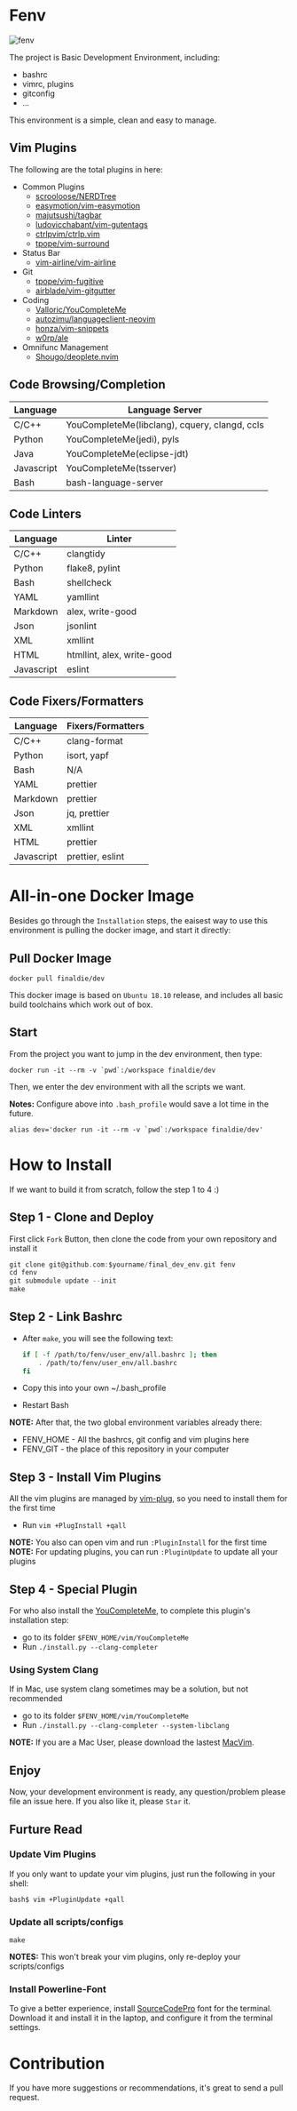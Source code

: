 # Fenv

![fenv](https://github.com/finaldie/misc/blob/master/articals/fenv/fenv.gif)

The project is Basic Development Environment, including:

- bashrc
- vimrc, plugins
- gitconfig
- ...

This environment is a simple, clean and easy to manage.

## Vim Plugins

The following are the total plugins in here:

- Common Plugins
  - [scrooloose/NERDTree][4]
  - [easymotion/vim-easymotion][8]
  - [majutsushi/tagbar][14]
  - [ludovicchabant/vim-gutentags][13]
  - [ctrlpvim/ctrlp.vim][9]
  - [tpope/vim-surround][20]
- Status Bar
  - [vim-airline/vim-airline][11]
- Git
  - [tpope/vim-fugitive][12]
  - [airblade/vim-gitgutter][21]
- Coding
  - [Valloric/YouCompleteMe][2]
  - [autozimu/languageclient-neovim][15]
  - [honza/vim-snippets][17]
  - [w0rp/ale][18]
- Omnifunc Management
  - [Shougo/deoplete.nvim][16]

## Code Browsing/Completion

| Language   | Language Server                               |
| ---------- | --------------------------------------------- |
| C/C++      | YouCompleteMe(libclang), cquery, clangd, ccls |
| Python     | YouCompleteMe(jedi), pyls                     |
| Java       | YouCompleteMe(eclipse-jdt)                    |
| Javascript | YouCompleteMe(tsserver)                       |
| Bash       | bash-language-server                          |

## Code Linters

| Language   | Linter                     |
| ---------- | -------------------------- |
| C/C++      | clangtidy                  |
| Python     | flake8, pylint             |
| Bash       | shellcheck                 |
| YAML       | yamllint                   |
| Markdown   | alex, write-good           |
| Json       | jsonlint                   |
| XML        | xmllint                    |
| HTML       | htmllint, alex, write-good |
| Javascript | eslint                     |

## Code Fixers/Formatters

| Language   | Fixers/Formatters |
| ---------- | ----------------- |
| C/C++      | clang-format      |
| Python     | isort, yapf       |
| Bash       | N/A               |
| YAML       | prettier          |
| Markdown   | prettier          |
| Json       | jq, prettier      |
| XML        | xmllint           |
| HTML       | prettier          |
| Javascript | prettier, eslint  |

# All-in-one Docker Image

Besides go through the `Installation` steps, the eaisest way to use this environment is pulling the docker image, and start it directly:

## Pull Docker Image

```console
docker pull finaldie/dev
```

This docker image is based on `Ubuntu 18.10` release, and includes all basic build toolchains which work out of box.

## Start

From the project you want to jump in the dev environment, then type:

```console
docker run -it --rm -v `pwd`:/workspace finaldie/dev
```

Then, we enter the dev environment with all the scripts we want.

**Notes:** Configure above into `.bash_profile` would save a lot time in the future.

```console
alias dev='docker run -it --rm -v `pwd`:/workspace finaldie/dev'
```

# How to Install

If we want to build it from scratch, follow the step 1 to 4 :)

## Step 1 - Clone and Deploy

First click `Fork` Button, then clone the code from your own repository and install it

```c
git clone git@github.com:$yourname/final_dev_env.git fenv
cd fenv
git submodule update --init
make
```

## Step 2 - Link Bashrc

- After `make`, you will see the following text:

  ```bash
  if [ -f /path/to/fenv/user_env/all.bashrc ]; then
      . /path/to/fenv/user_env/all.bashrc
  fi
  ```

- Copy this into your own ~/.bash_profile
- Restart Bash

**NOTE:** After that, the two global environment variables already there:

- FENV_HOME - All the bashrcs, git config and vim plugins here
- FENV_GIT - the place of this repository in your computer

## Step 3 - Install Vim Plugins

All the vim plugins are managed by [vim-plug][22], so you need to install them for the first time

- Run `vim +PlugInstall +qall`

**NOTE:** You also can open vim and run `:PluginInstall` for the first time<br>
**NOTE:** For updating plugins, you can run `:PluginUpdate` to update all your plugins

## Step 4 - Special Plugin

For who also install the [YouCompleteMe][2], to complete this plugin's installation step:

- go to its folder `$FENV_HOME/vim/YouCompleteMe`
- Run `./install.py --clang-completer`

### Using System Clang

If in Mac, use system clang sometimes may be a solution, but not recommended<br>

- go to its folder `$FENV_HOME/vim/YouCompleteMe`
- Run `./install.py --clang-completer --system-libclang`

**NOTE:** If you are a Mac User, please download the lastest [MacVim][3].

## Enjoy

Now, your development environment is ready, any question/problem please file an issue here. If you also like it, please `Star` it.

## Furture Read

### Update Vim Plugins

If you only want to update your vim plugins, just run the following in your shell:

```
bash$ vim +PluginUpdate +qall
```

### Update all scripts/configs

```
make
```

**NOTES:** This won't break your vim plugins, only re-deploy your scripts/configs

### Install Powerline-Font

To give a better experience, install [SourceCodePro](19) font for the terminal. <br>
Download it and install it in the laptop, and configure it from the terminal settings.

# Contribution

If you have more suggestions or recommendations, it's great to send a pull request.

[1]: https://github.com/gmarik/vundle
[2]: https://github.com/Valloric/YouCompleteMe
[3]: https://github.com/b4winckler/macvim/releases
[4]: https://github.com/scrooloose/nerdtree
[5]: https://github.com/Lokaltog/powerline
[6]: https://github.com/vim-scripts/taglist.vim
[8]: https://github.com/easymotion/vim-easymotion
[9]: https://github.com/ctrlpvim/ctrlp.vim
[10]: https://github.com/altercation/solarized
[11]: https://github.com/vim-airline/vim-airline
[12]: https://github.com/tpope/vim-fugitive
[13]: https://github.com/ludovicchabant/vim-gutentags
[14]: https://github.com/majutsushi/tagbar
[15]: https://github.com/autozimu/languageclient-neovim
[16]: https://github.com/Shougo/deoplete.nvim
[17]: https://github.com/honza/vim-snippets
[18]: https://github.com/w0rp/ale
[19]: https://github.com/powerline/fonts/tree/master/SourceCodePro
[20]: https://github.com/tpope/vim-surround
[21]: https://github.com/airblade/vim-gitgutter
[22]: https://github.com/junegunn/vim-plug
